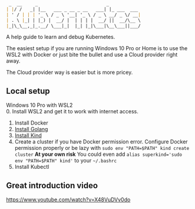 ```kubernetes.md
 _  __     _                          _
| |/ /   _| |__   ___ _ __ _ __   ___| |_ ___  ___
| ' / | | | '_ \ / _ \ '__| '_ \ / _ \ __/ _ \/ __|
| . \ |_| | |_) |  __/ |  | | | |  __/ ||  __/\__ \
|_|\_\__,_|_.__/ \___|_|  |_| |_|\___|\__\___||___/
```  

A help guide to learn and debug Kubernetes.   


The easiest setup if you are running Windows 10 Pro or Home is to use the WSL2 with Docker or just bite the bullet and use a Cloud provider right away.

The Cloud provider way is easier but is more pricey.

## Local setup  

Windows 10 Pro with WSL2  
0. Install WSL2 and get it to work with internet access.
1. Install Docker  
2. [Install Golang](https://medium.com/@benzbraunstein/how-to-install-and-setup-golang-development-under-wsl-2-4b8ca7720374)
3. [Install Kind](https://kind.sigs.k8s.io/)
4. Create a cluster if you have Docker permission error. Configure Docker permission properly or be lazy with `sudo env "PATH=$PATH" kind create cluster` **At your  own risk** You could even add `alias superkind='sudo env "PATH=$PATH" kind'` to your `~/.bashrc`
5. Install Kubectl


## Great introduction video  
https://www.youtube.com/watch?v=X48VuDVv0do